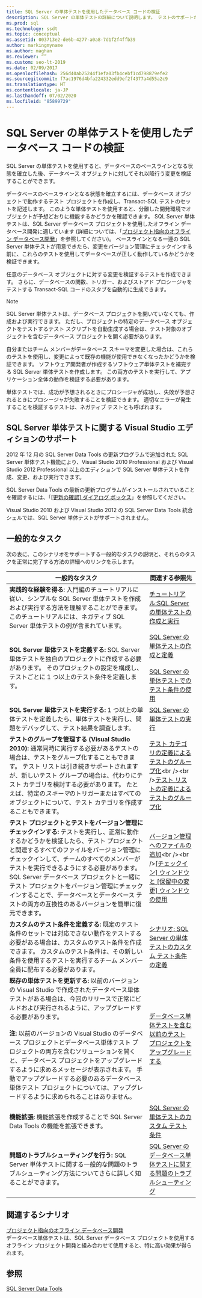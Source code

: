 ```yaml
---
title: SQL Server の単体テストを使用したデータベース コードの検証
description: SQL Server の単体テストの詳細について説明します。 テストのサポートが提供されている Visual Studio のエディション、およびテストを使用したデータベース コードの検証に関するリソースを確認します。
ms.prod: sql
ms.technology: ssdt
ms.topic: conceptual
ms.assetid: 003713e2-de6b-4277-a0a8-7d1f2f4ffb39
author: markingmyname
ms.author: maghan
ms.reviewer: “”
ms.custom: seo-lt-2019
ms.date: 02/09/2017
ms.openlocfilehash: 256d40ab25244f1efa03fb4cebf1cd798879efe2
ms.sourcegitcommit: f7ac1976d4bfa224332edd9ef2f4377a4d55a2c9
ms.translationtype: HT
ms.contentlocale: ja-JP
ms.lasthandoff: 07/02/2020
ms.locfileid: "85899729"
---
```

# <a name="verifying-database-code-by-using-sql-server-unit-tests"></a>SQL Server の単体テストを使用したデータベース コードの検証

SQL Server の単体テストを使用すると、データベースのベースラインとなる状態を確立した後、データベース オブジェクトに対してそれ以降行う変更を検証することができます。  
  
データベースのベースラインとなる状態を確立するには、データベース オブジェクトで動作するテスト プロジェクトを作成し、Transact\-SQL テストのセットを記述します。 このような単体テストを使用すると、分離した開発環境でオブジェクトが予想どおりに機能するかどうかを確認できます。 SQL Server 単体テストは、SQL Server データベース プロジェクトを使用したオフライン データベース開発に適しています (詳細については、「[プロジェクト指向のオフライン データベース開発](../ssdt/project-oriented-offline-database-development.md)」を参照してください)。 ベースラインとなる一連の SQL Server 単体テストが用意できたら、変更をバージョン管理にチェックインする前に、これらのテストを使用してデータベースが正しく動作しているかどうかを検証できます。  
  
任意のデータベース オブジェクトに対する変更を検証するテストを作成できます。 さらに、データベースの関数、トリガー、およびストアド プロシージャをテストする Transact\-SQL コードのスタブを自動的に生成できます。  
  
> [!NOTE]  
> SQL Server 単体テストは、データベース プロジェクトを開いていなくても、作成および実行できます。 ただし、プロジェクトの特定のデータベース オブジェクトをテストするテスト スクリプトを自動生成する場合は、テスト対象のオブジェクトを含むデータベース プロジェクトを開く必要があります。  
  
自分またはチーム メンバーがデータベース スキーマを変更した場合は、これらのテストを使用し、変更によって既存の機能が使用できなくなったかどうかを検証できます。 ソフトウェア開発者が作成するソフトウェア単体テストを補完する SQL Server 単体テストを作成します。 この両方のテストを実行して、アプリケーション全体の動作を検証する必要があります。  
  
単体テストでは、成功が予想されるときにプロシージャが成功し、失敗が予想されるときにプロシージャが失敗することを検証できます。 適切なエラーが発生することを検証するテストは、ネガティブ テストとも呼ばれます。  
  
## <a name="visual-studio-editions-support-for-sql-server-unit-tests"></a>SQL Server 単体テストに関する Visual Studio エディションのサポート  
2012 年 12 月の SQL Server Data Tools の更新プログラムで追加された SQL Server 単体テスト機能により、Visual Studio 2010 Professional および Visual Studio 2012 Professional 以上のエディションで SQL Server 単体テストを作成、変更、および実行できます。  
  
SQL Server Data Tools の最新の更新プログラムがインストールされていることを確認するには、「[[更新の確認] ダイアログ ボックス](../ssdt/check-for-updates-dialog-box.md)」を参照してください。  
  
Visual Studio 2010 および Visual Studio 2012 の SQL Server Data Tools 統合シェルでは、SQL Server 単体テストがサポートされません。  
  
## <a name="common-tasks"></a>一般的なタスク  
次の表に、このシナリオをサポートする一般的なタスクの説明と、それらのタスクを正常に完了する方法の詳細へのリンクを示します。  
  
|一般的なタスク|関連する参照先|  
|----------------|----------------------|  
|**実践的な経験を得る**: 入門編のチュートリアルに従い、シンプルな SQL Server 単体テストを作成および実行する方法を理解することができます。 このチュートリアルには、ネガティブ SQL Server 単体テストの例が含まれています。|[チュートリアル:SQL Server の単体テストの作成と実行](../ssdt/walkthrough-creating-and-running-a-sql-server-unit-test.md)|  
|**SQL Server 単体テストを定義する:** SQL Server 単体テストを独自のプロジェクトに作成する必要があります。 そのプロジェクトの設定を構成し、テストごとに 1 つ以上のテスト条件を定義します。|[SQL Server の単体テストの作成と定義](../ssdt/creating-and-defining-sql-server-unit-tests.md)<br /><br />[SQL Server の単体テストでのテスト条件の使用](../ssdt/using-test-conditions-in-sql-server-unit-tests.md)|  
|**SQL Server 単体テストを実行する:** 1 つ以上の単体テストを定義したら、単体テストを実行し、問題をデバッグして、テスト結果を調査します。|[SQL Server の単体テストの実行](../ssdt/running-sql-server-unit-tests.md)|  
|**テストのグループを管理する (Visual Studio 2010):** 通常同時に実行する必要があるテストの場合は、テストをグループ化することもできます。 テスト リストは引き続きサポートされますが、新しいテスト グループの場合は、代わりにテスト カテゴリを検討する必要があります。 たとえば、特定の*スキーマ*のトリガーまたはすべてのオブジェクトについて、テスト カテゴリを作成することもできます。|[テスト カテゴリの定義によるテストのグループ化](https://msdn.microsoft.com/library/dd286595(VS.100).aspx)<br /><br />[テスト リストの定義によるテストのグループ化](https://msdn.microsoft.com/library/dd286584(VS.100).aspx)|  
|**テスト プロジェクトとテストをバージョン管理にチェックインする:** テストを実行し、正常に動作するかどうかを検証したら、テスト プロジェクトと関連するすべてのファイルをバージョン管理にチェックインして、チームのすべてのメンバーがテストを実行できるようにする必要があります。 SQL Server データベース プロジェクトと一緒にテスト プロジェクトをバージョン管理にチェックインすることで、データベースとデータベース テストの両方の互換性のあるバージョンを簡単に復元できます。|[バージョン管理へのファイルの追加](https://msdn.microsoft.com/library/ms181374(VS.100).aspx)<br /><br />[[チェックイン] ウィンドウと [保留中の変更] ウィンドウの使用](https://msdn.microsoft.com/library/ms245462(VS.100).aspx)|  
|**カスタムのテスト条件を定義する:** 既定のテスト条件のセットでは対応できない動作をテストする必要がある場合は、カスタムのテスト条件を作成できます。 カスタムのテスト条件は、その新しい条件を使用するテストを実行するチーム メンバー全員に配布する必要があります。|[シナリオ: SQL Server の単体テストのカスタム テスト条件の定義](https://msdn.microsoft.com/library/dd193282(VS.100).aspx)|  
|**既存の単体テストを更新する:** 以前のバージョンの Visual Studio で作成されたデータベース単体テストがある場合は、今回のリリースで正常にビルドおよび実行されるように、アップグレードする必要があります。<br /><br />**注:** 以前のバージョンの Visual Studio のデータベース プロジェクトとデータベース単体テスト プロジェクトの両方を含むソリューションを開くと、データベース プロジェクトをアップグレードするように求めるメッセージが表示されます。 手動でアップグレードする必要のあるデータベース単体テスト プロジェクトについては、アップグレードするように求められることはありません。|[データベース単体テストを含む以前のテスト プロジェクトをアップグレードする](../ssdt/upgrade-an-older-test-project-containing-database-unit-tests.md)|  
|**機能拡張:** 機能拡張を作成することで SQL Server Data Tools の機能を拡張できます。|[SQL Server の単体テストのカスタム テスト条件](../ssdt/custom-test-conditions-for-sql-server-unit-tests.md)|  
|**問題のトラブルシューティングを行う:** SQL Server 単体テストに関する一般的な問題のトラブルシューティング方法についてさらに詳しく知ることができます。|[SQL Server のデータベース単体テストに関する問題のトラブルシューティング](../ssdt/troubleshooting-sql-server-database-unit-testing-issues.md)|  
  
## <a name="related-scenarios"></a>関連するシナリオ  
[プロジェクト指向のオフライン データベース開発](../ssdt/project-oriented-offline-database-development.md)  
データベース単体テストは、SQL Server データベース プロジェクトを使用するオフライン プロジェクト開発と組み合わせて使用すると、特に高い効果が得られます。  
  
## <a name="see-also"></a>参照  
[SQL Server Data Tools](../ssdt/sql-server-data-tools.md)  
  
